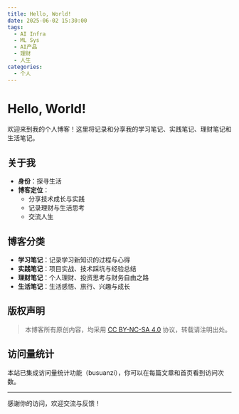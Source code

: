 ```yaml
---
title: Hello, World!
date: 2025-06-02 15:30:00
tags:
  - AI Infra
  - ML Sys
  - AI产品
  - 理财
  - 人生
categories:
  - 个人
---
```


# Hello, World!

欢迎来到我的个人博客！这里将记录和分享我的学习笔记、实践笔记、理财笔记和生活笔记。

## 关于我

- **身份**：探寻生活
- **博客定位**：
  - 分享技术成长与实践
  - 记录理财与生活思考
  - 交流人生

## 博客分类

- **学习笔记**：记录学习新知识的过程与心得
- **实践笔记**：项目实战、技术踩坑与经验总结
- **理财笔记**：个人理财、投资思考与财务自由之路
- **生活笔记**：生活感悟、旅行、兴趣与成长

## 版权声明

> 本博客所有原创内容，均采用 [CC BY-NC-SA 4.0](https://creativecommons.org/licenses/by-nc-sa/4.0/deed.zh) 协议，转载请注明出处。

## 访问量统计

本站已集成访问量统计功能（busuanzi），你可以在每篇文章和首页看到访问次数。

---

感谢你的访问，欢迎交流与反馈！

